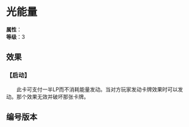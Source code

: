 
<script setup>
let list = [
    { number: "SP01-019", url: "/packs/SP01" }
]
</script>

# 光能量

**属性**：<CardAttribute text="光"/><br>
**等级**：3

## 效果

### 【启动】

&emsp;&emsp;此卡可支付一半LP而不消耗能量发动。当对方玩家发动卡牌效果时可以发动。那个效果无效并破坏那张卡牌。

## 编号版本

<CardNumberBox :list="list"/>
